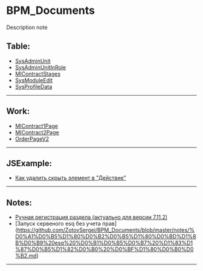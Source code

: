 # BPM_Documents
Description note
## Table:
- [SysAdminUnit](https://github.com/ZotovSergei/BPM_Documents/blob/master/Table.md#sysadminunit)
- [SysAdminUnitInRole](https://github.com/ZotovSergei/BPM_Documents/blob/master/Table.md#sysadminunitinrole)
- [MIContractStages](https://github.com/ZotovSergei/BPM_Documents/blob/master/Table.md#micontractstages)
- [SysModuleEdit](https://github.com/ZotovSergei/BPM_Documents/blob/master/Table.md#sysmoduleedit)
- [SysProfileData](https://github.com/ZotovSergei/BPM_Documents/blob/master/Table.md#sysprofiledata)

------------


## Work:
- [MIContract1Page](https://github.com/ZotovSergei/BPM_Documents/blob/master/Works/MIContract1Page.md)
- [MIContract2Page](https://github.com/ZotovSergei/BPM_Documents/blob/master/Works/MIContract2Page.md)
- [OrderPageV2](https://github.com/ZotovSergei/BPM_Documents/blob/master/Works/OrderPageV2.md)

------------


## JSExample:
- [Как удалить скрыть элемент в "Действие"](https://github.com/ZotovSergei/BPM_Documents/blob/master/jsExample/%D0%9A%D0%B0%D0%BA%20%D1%83%D0%B4%D0%B0%D0%BB%D0%B8%D1%82%D1%8C%5C%D1%81%D0%BA%D1%80%D1%8B%D1%82%D1%8C%20%D1%8D%D0%BB%D0%B5%D0%BC%D0%B5%D0%BD%D1%82%20%D0%B2%20%22%D0%94%D0%B5%D0%B9%D1%81%D1%82%D0%B2%D0%B8%D0%B5%22.md)

------------


## Notes:
- [Ручная регистрация раздела (актуально для версии 7.11.2)](https://github.com/ZotovSergei/BPM_Documents/blob/master/notes/%D0%A0%D1%83%D1%87%D0%BD%D0%B0%D1%8F_%D1%80%D0%B5%D0%B3%D0%B8%D1%81%D1%82%D1%80%D0%B0%D1%86%D0%B8%D1%8F_%D1%80%D0%B0%D0%B7%D0%B4%D0%B5%D0%BB%D0%B0%20\(%D0%B0%D0%BA%D1%82%D1%83%D0%B0%D0%BB%D1%8C%D0%BD%D0%BE%20%D0%B4%D0%BB%D1%8F%20%D0%B2%D0%B5%D1%80%D1%81%D0%B8%D0%B8%207.11.2\).md)
- [Запуск сервеного esq без учета прав]
(https://github.com/ZotovSergei/BPM_Documents/blob/master/notes/%D0%A1%D0%B5%D1%80%D0%B2%D0%B5%D1%80%D0%BD%D1%8B%D0%B9%20esq%20%D0%B1%D0%B5%D0%B7%20%D1%83%D1%87%D0%B5%D1%82%D0%B0%20%D0%BF%D1%80%D0%B0%D0%B2.md)

------------
